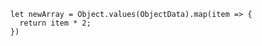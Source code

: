 <pre><code class="language-js">  let newArray = Object.values(ObjectData).map(item =&gt; {
    return item * 2;
  })
</code></pre>